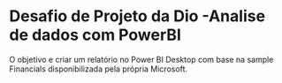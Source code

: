 # Desafio de Projeto da Dio -Analise de dados com PowerBI
O objetivo e criar um relatório no Power BI Desktop com base na sample Financials disponibilizada pela própria Microsoft. 
